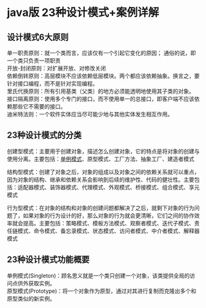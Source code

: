 # java版 23种设计模式+案例详解

## 设计模式6大原则
单一职责原则：就一个类而言，应该仅有一个引起它变化的原因； 通俗的说，即一个类只负责一项职责  
开放-封闭原则：对扩展开放、对修改关闭  
依赖倒转原则：高层模块不应该依赖低层模块。两个都应该依赖抽象。换言之，要针对接口编程，而不是针对实现编程。  
里氏代换原则：所有引用基类（父类）的地方必须能透明地使用其子类的对象。  
接口隔离原则：使用多个专门的接口，而不使用单一的总接口，即客户端不应该依赖那些它不需要的接口。  
迪米特法则：一个软件实体应当尽可能少地与其他实体发生相互作用。  

## 23种设计模式的分类
创建型模式：主要用于创建对象，描述怎么创建对象，它的特点是将对象的创建与使用分离。主要包括：<a href="https://github.com/lvCmx/GoF23/blob/master/src/com/sxl/GoF/singleton/%E5%8D%95%E4%BE%8B%E6%A8%A1%E5%BC%8F.md">单例模式</a>、原型模式、工厂方法、抽象工厂、建造者模式  

结构型模式：创建了对象之后，对象的组成以及对象之间的依赖关系就可以重点，因为对象的结构、继承和依赖关系会影响到后续的维护性、代码的健壮性。主要包括：适配器模式、装饰器模式、代理模式、外观模式、桥接模式、组合模式、享元模式  

行为型模式：在对象的结构和对象的创建问题都解决了之后，就剩下对象的行为问题了，如果对象的行为设计的好，那么对象的行为就会更清晰，它们之间的协作效率就会提高。主要包括：策略模式、模板方法模式、观察者模式、迭代子模式、责任链模式、命令模式、备忘录模式、状态模式、访问者模式、中介者模式、解释器模式

## 23种设计模式功能概要
单例模式(Singleton)：顾名思义就是一个类只创建一个对象，该类提供全局的访问点供外获取实例。  
原型模式(Prototype)：将一个对象作为原型，通过对其进行复制而克隆出多个和原型类似的新实例。

